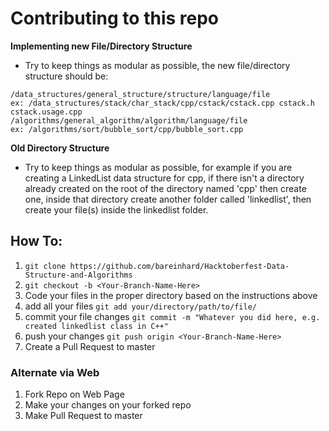 # Contributing to this repo
**Implementing new File/Directory Structure**
* Try to keep things as modular as possible, the new file/directory structure should be: 
```
/data_structures/general_structure/structure/language/file
ex: /data_structures/stack/char_stack/cpp/cstack/cstack.cpp cstack.h cstack.usage.cpp
/algorithms/general_algorithm/algorithm/language/file
ex: /algorithms/sort/bubble_sort/cpp/bubble_sort.cpp
```

**Old Directory Structure**
* Try to keep things as modular as possible, for example if you are creating a LinkedList data structure for cpp, if there isn't a directory already created on the root of the directory named 'cpp' then create one, inside that directory create another folder called 'linkedlist', then create your file(s) inside the linkedlist folder.

## How To:

1. `git clone https://github.com/bareinhard/Hacktoberfest-Data-Structure-and-Algorithms`
2. `git checkout -b <Your-Branch-Name-Here>`
3. Code your files in the proper directory based on the instructions above
4. add all your files `git add your/directory/path/to/file/`
5. commit your file changes `git commit -m "Whatever you did here, e.g. created linkedlist class in C++"`
6. push your changes `git push origin <Your-Branch-Name-Here>`
7. Create a Pull Request to master

### Alternate via Web

1. Fork Repo on Web Page
2. Make your changes on your forked repo
3. Make Pull Request to master
